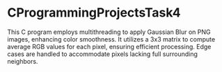 # CProgrammingProjectsTask4
This C program employs multithreading to apply Gaussian Blur on PNG images, enhancing color smoothness. It utilizes a 3x3 matrix to compute average RGB values for each pixel, ensuring efficient processing. Edge cases are handled to accommodate pixels lacking full surrounding neighbors.
